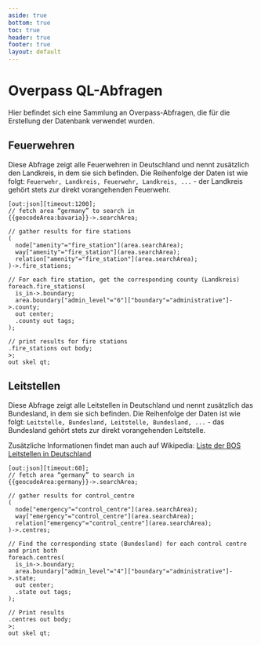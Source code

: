 ```yaml
---
aside: true
bottom: true
toc: true
header: true
footer: true
layout: default
---
```


# Overpass QL-Abfragen
Hier befindet sich eine Sammlung an Overpass-Abfragen, die für die Erstellung der Datenbank verwendet wurden.

## Feuerwehren
Diese Abfrage zeigt alle Feuerwehren in Deutschland und nennt zusätzlich den Landkreis, in dem sie sich befinden. Die Reihenfolge der Daten ist wie folgt: `Feuerwehr, Landkreis, Feuerwehr, Landkreis, ...` - der Landkreis gehört stets zur direkt vorangehenden Feuerwehr.
```
[out:json][timeout:1200];
// fetch area “germany” to search in
{{geocodeArea:bavaria}}->.searchArea;

// gather results for fire stations
(
  node["amenity"="fire_station"](area.searchArea);
  way["amenity"="fire_station"](area.searchArea);
  relation["amenity"="fire_station"](area.searchArea);
)->.fire_stations;

// For each fire station, get the corresponding county (Landkreis)
foreach.fire_stations(
  is_in->.boundary;
  area.boundary["admin_level"="6"]["boundary"="administrative"]->.county;
  out center;
  .county out tags;
);

// print results for fire stations
.fire_stations out body;
>;
out skel qt;
```

## Leitstellen
Diese Abfrage zeigt alle Leitstellen in Deutschland und nennt zusätzlich das Bundesland, in dem sie sich befinden. Die Reihenfolge der Daten ist wie folgt: `Leitstelle, Bundesland, Leitstelle, Bundesland, ...` - das Bundesland gehört stets zur direkt vorangehenden Leitstelle.

Zusätzliche Informationen findet man auch auf Wikipedia: [Liste der BOS Leitstellen in Deutschland](https://de.wikipedia.org/wiki/Liste_der_BOS-Leitstellen)

```text
[out:json][timeout:60];
// fetch area “germany” to search in
{{geocodeArea:germany}}->.searchArea;

// gather results for control_centre
(
  node["emergency"="control_centre"](area.searchArea);
  way["emergency"="control_centre"](area.searchArea);
  relation["emergency"="control_centre"](area.searchArea);
)->.centres;

// Find the corresponding state (Bundesland) for each control centre and print both
foreach.centres(
  is_in->.boundary;
  area.boundary["admin_level"="4"]["boundary"="administrative"]->.state;
  out center;
  .state out tags;
);

// Print results
.centres out body;
>;
out skel qt;
```
